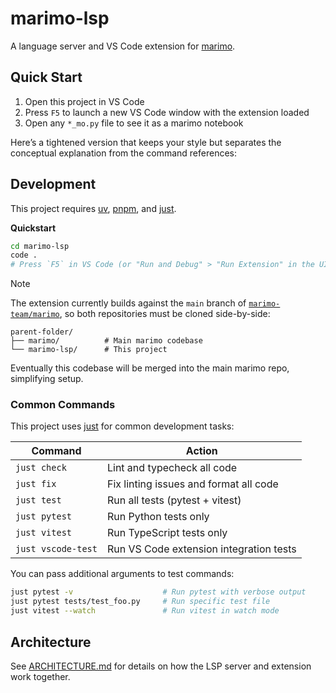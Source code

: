 # marimo-lsp

A language server and VS Code extension for
[marimo](https://github.com/marimo-team/marimo).

## Quick Start

1. Open this project in VS Code
2. Press `F5` to launch a new VS Code window with the extension loaded
3. Open any `*_mo.py` file to see it as a marimo notebook

Here’s a tightened version that keeps your style but separates the conceptual
explanation from the command references:

## Development

This project requires [uv](https://docs.astral.sh/uv/),
[pnpm](https://pnpm.io/), and [just](https://just.systems/).

**Quickstart**

```sh
cd marimo-lsp
code .
# Press `F5` in VS Code (or "Run and Debug" > "Run Extension" in the UI).
```

> [!NOTE]
> The extension currently builds against the `main` branch of
> [`marimo-team/marimo`](https://github.com/marimo-team/marimo), so both
> repositories must be cloned side-by-side:
>
> ```
> parent-folder/
> ├── marimo/          # Main marimo codebase
> └── marimo-lsp/      # This project
> ```
>
> Eventually this codebase will be merged into the main marimo repo, simplifying
> setup.

### Common Commands

This project uses [just](https://just.systems/) for common development tasks:

| Command            | Action                                      |
| ------------------ | ------------------------------------------- |
| `just check`       | Lint and typecheck all code                 |
| `just fix`         | Fix linting issues and format all code      |
| `just test`        | Run all tests (pytest + vitest)             |
| `just pytest`      | Run Python tests only                       |
| `just vitest`      | Run TypeScript tests only                   |
| `just vscode-test` | Run VS Code extension integration tests     |

You can pass additional arguments to test commands:
```sh
just pytest -v                    # Run pytest with verbose output
just pytest tests/test_foo.py     # Run specific test file
just vitest --watch               # Run vitest in watch mode
```

## Architecture

See [ARCHITECTURE.md](./ARCHITECTURE.md) for details on how the LSP server and
extension work together.
